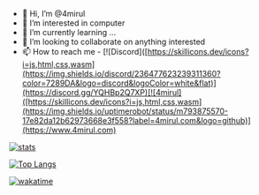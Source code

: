 - 👋 Hi, I’m @4mirul
- 👀 I’m interested in computer
- 🌱 I’m currently learning ...
- 💞️ I’m looking to collaborate on anything interested
- 📫 How to reach me - [![Discord]([https://skillicons.dev/icons?i=js,html,css,wasm](https://img.shields.io/discord/236477623239311360?color=7289DA&logo=discord&logoColor=white&flat)](https://discord.gg/YQHBp2Q7XP)[![4mirul]([https://skillicons.dev/icons?i=js,html,css,wasm](https://img.shields.io/uptimerobot/status/m793875570-17e82da12b62973668e3f558?label=4mirul.com&logo=github)](https://www.4mirul.com)

<!---
4mirul/4mirul is a ✨ special ✨ repository because its `README.md` (this file) appears on your GitHub profile.
You can click the Preview link to take a look at your changes.
--->

[![stats](https://github-readme-stats.vercel.app/api?username=4mirul&show_icons=true&include_all_commits=true&title_color=fff&icon_color=bc7af5&text_color=9f9f9f&bg_color=151515&border_color=00000000)](https://github.com/anuraghazra/github-readme-stats)

[![Top Langs](https://github-readme-stats.vercel.app/api/top-langs/?username=4mirul&langs_count=10&layout=compact&title_color=fff&icon_color=bc7af5&text_color=9f9f9f&bg_color=151515&border_color=00000000&exclude_repo=github-readme-stats)](https://github.com/anuraghazra/github-readme-stats)

[![wakatime](https://github-readme-stats.vercel.app/api/wakatime?username=4mirul&layout=compact&title_color=fff&icon_color=bc7af5&text_color=9f9f9f&bg_color=151515&border_color=00000000)](https://wakatime.com/@4mirul)

<!-- https://github.com/anuraghazra/github-readme-stats -->
